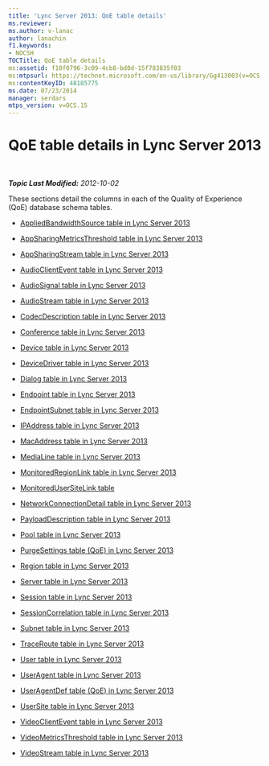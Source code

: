 ```yaml
---
title: 'Lync Server 2013: QoE table details'
ms.reviewer: 
ms.author: v-lanac
author: lanachin
f1.keywords:
- NOCSH
TOCTitle: QoE table details
ms:assetid: f10f0796-3c09-4cb8-bd0d-15f783835f03
ms:mtpsurl: https://technet.microsoft.com/en-us/library/Gg413003(v=OCS.15)
ms:contentKeyID: 48185775
ms.date: 07/23/2014
manager: serdars
mtps_version: v=OCS.15
---
```


<div data-xmlns="http://www.w3.org/1999/xhtml">

<div class="topic" data-xmlns="http://www.w3.org/1999/xhtml" data-msxsl="urn:schemas-microsoft-com:xslt" data-cs="https://msdn.microsoft.com/">

<div data-asp="https://msdn2.microsoft.com/asp">

# QoE table details in Lync Server 2013

</div>

<div id="mainSection">

<div id="mainBody">

<span> </span>

_**Topic Last Modified:** 2012-10-02_

These sections detail the columns in each of the Quality of Experience (QoE) database schema tables.

  - [AppliedBandwidthSource table in Lync Server 2013](lync-server-2013-appliedbandwidthsource-table.md)

  - [AppSharingMetricsThreshold table in Lync Server 2013](lync-server-2013-appsharingmetricsthreshold-table.md)

  - [AppSharingStream table in Lync Server 2013](lync-server-2013-appsharingstream-table.md)

  - [AudioClientEvent table in Lync Server 2013](lync-server-2013-audioclientevent-table.md)

  - [AudioSignal table in Lync Server 2013](lync-server-2013-audiosignal-table.md)

  - [AudioStream table in Lync Server 2013](lync-server-2013-audiostream-table.md)

  - [CodecDescription table in Lync Server 2013](lync-server-2013-codecdescription-table.md)

  - [Conference table in Lync Server 2013](lync-server-2013-conference-table.md)

  - [Device table in Lync Server 2013](lync-server-2013-device-table.md)

  - [DeviceDriver table in Lync Server 2013](lync-server-2013-devicedriver-table.md)

  - [Dialog table in Lync Server 2013](lync-server-2013-dialog-table.md)

  - [Endpoint table in Lync Server 2013](lync-server-2013-endpoint-table.md)

  - [EndpointSubnet table in Lync Server 2013](lync-server-2013-endpointsubnet-table.md)

  - [IPAddress table in Lync Server 2013](lync-server-2013-ipaddress-table.md)

  - [MacAddress table in Lync Server 2013](lync-server-2013-macaddress-table.md)

  - [MediaLine table in Lync Server 2013](lync-server-2013-medialine-table.md)

  - [MonitoredRegionLink table in Lync Server 2013](lync-server-2013-monitoredregionlink-table.md)

  - [MonitoredUserSiteLink table](monitoredusersitelink-table.md)

  - [NetworkConnectionDetail table in Lync Server 2013](lync-server-2013-networkconnectiondetail-table.md)

  - [PayloadDescription table in Lync Server 2013](lync-server-2013-payloaddescription-table.md)

  - [Pool table in Lync Server 2013](lync-server-2013-pool-table.md)

  - [PurgeSettings table (QoE) in Lync Server 2013](lync-server-2013-purgesettings-table-qoe.md)

  - [Region table in Lync Server 2013](lync-server-2013-region-table.md)

  - [Server table in Lync Server 2013](lync-server-2013-server-table.md)

  - [Session table in Lync Server 2013](lync-server-2013-session-table.md)

  - [SessionCorrelation table in Lync Server 2013](lync-server-2013-sessioncorrelation-table.md)

  - [Subnet table in Lync Server 2013](lync-server-2013-subnet-table.md)

  - [TraceRoute table in Lync Server 2013](lync-server-2013-traceroute-table.md)

  - [User table in Lync Server 2013](lync-server-2013-user-table.md)

  - [UserAgent table in Lync Server 2013](lync-server-2013-useragent-table.md)

  - [UserAgentDef table (QoE) in Lync Server 2013](lync-server-2013-useragentdef-table-qoe.md)

  - [UserSite table in Lync Server 2013](lync-server-2013-usersite-table.md)

  - [VideoClientEvent table in Lync Server 2013](lync-server-2013-videoclientevent-table.md)

  - [VideoMetricsThreshold table in Lync Server 2013](lync-server-2013-videometricsthreshold-table.md)

  - [VideoStream table in Lync Server 2013](lync-server-2013-videostream-table.md)

</div>

<span> </span>

</div>

</div>

</div>

